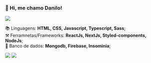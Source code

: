 ### 👋 Hi, me chamo Danilo!

<img src="https://i.postimg.cc/pLVkwgRc/images-2022-02-23-T161425-323-removebg-preview.png" >

 📚 Linguagens: **HTML, CSS, Javascript, Typescript, Sass**; <br>
 ⚒️ Ferramnetas/Frameworks: **ReactJs, NextJs, Styled-components, NodeJs**; <br>
 🔋 Banco de dados: **Mongodb, Firebase, Insominia**;

  
<div>
  <a href = "mailto:dan.oliveira883@gmail.com"><img src="https://img.shields.io/badge/Gmail-D14836?style=for-the-badge&logo=gmail&logoColor=white" target="_blank"></a>
  <a href="https://www.linkedin.com/in/danilo-oliveira01" target="_blank"><img src="https://img.shields.io/badge/-LinkedIn-%230077B5?style=for-the-badge&logo=linkedin&logoColor=white" target="_blank"></a> 
</div>
  
  
